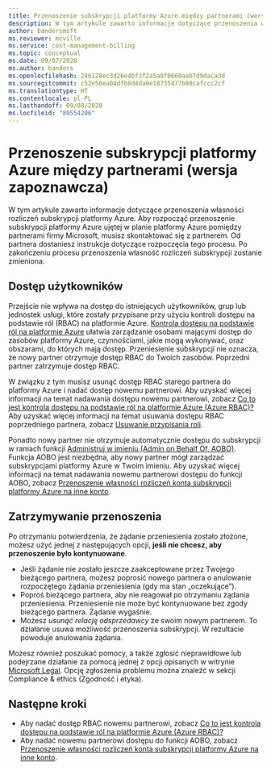 ```yaml
---
title: Przenoszenie subskrypcji platformy Azure między partnerami (wersja zapoznawcza)
description: W tym artykule zawarto informacje dotyczące przenoszenia własności rozliczeń subskrypcji platformy Azure.
author: bandersmsft
ms.reviewer: mcville
ms.service: cost-management-billing
ms.topic: conceptual
ms.date: 09/07/2020
ms.author: banders
ms.openlocfilehash: 246128ec3d26e4bf3f2a5a8f0660aab7d9daca3d
ms.sourcegitcommit: c52e50ea04dfb8d4da0e18735477b80cafccc2cf
ms.translationtype: HT
ms.contentlocale: pl-PL
ms.lasthandoff: 09/08/2020
ms.locfileid: "89554206"
---
```

# <a name="transfer-azure-subscriptions-from-one-partner-to-another-preview"></a>Przenoszenie subskrypcji platformy Azure między partnerami (wersja zapoznawcza)

W tym artykule zawarto informacje dotyczące przenoszenia własności rozliczeń subskrypcji platformy Azure. Aby rozpocząć przenoszenie subskrypcji platformy Azure ujętej w planie platformy Azure pomiędzy partnerami firmy Microsoft, musisz skontaktować się z partnerem. Od partnera dostaniesz instrukcje dotyczące rozpoczęcia tego procesu. Po zakończeniu procesu przenoszenia własność rozliczeń subskrypcji zostanie zmieniona.

## <a name="user-access"></a>Dostęp użytkowników

Przejście nie wpływa na dostęp do istniejących użytkowników, grup lub jednostek usługi, które zostały przypisane przy użyciu kontroli dostępu na podstawie ról (RBAC) na platformie Azure. [Kontrola dostępu na podstawie ról na platformie Azure](../../role-based-access-control/overview.md) ułatwia zarządzanie osobami mającymi dostęp do zasobów platformy Azure, czynnościami, jakie mogą wykonywać, oraz obszarami, do których mają dostęp. Przeniesienie subskrypcji nie oznacza, że nowy partner otrzymuje dostęp RBAC do Twoich zasobów. Poprzedni partner zatrzymuje dostęp RBAC.

W związku z tym musisz usunąć dostęp RBAC starego partnera do platformy Azure i nadać dostęp nowemu partnerowi. Aby uzyskać więcej informacji na temat nadawania dostępu nowemu partnerowi, zobacz [Co to jest kontrola dostępu na podstawie ról na platformie Azure (Azure RBAC)?](../../role-based-access-control/overview.md) Aby uzyskać więcej informacji na temat usuwania dostępu RBAC poprzedniego partnera, zobacz [Usuwanie przypisania roli](../../role-based-access-control/role-assignments-portal.md#remove-a-role-assignment).

Ponadto nowy partner nie otrzymuje automatycznie dostępu do subskrypcji w ramach funkcji [Administruj w imieniu (Admin on Behalf Of, AOBO)](https://channel9.msdn.com/Series/cspdev/Module-11-Admin-On-Behalf-Of-AOBO). Funkcja AOBO jest niezbędna, aby nowy partner mógł zarządzać subskrypcjami platformy Azure w Twoim imieniu. Aby uzyskać więcej informacji na temat nadawania nowemu partnerowi dostępu do funkcji AOBO, zobacz [Przenoszenie własności rozliczeń konta subskrypcji platformy Azure na inne konto](billing-subscription-transfer.md).

## <a name="stop-a-transfer"></a>Zatrzymywanie przenoszenia

Po otrzymaniu potwierdzenia, że żądanie przeniesienia zostało złożone, możesz użyć jednej z następujących opcji, **jeśli nie chcesz, aby przenoszenie było kontynuowane**.

- Jeśli żądanie nie zostało jeszcze zaakceptowane przez Twojego bieżącego partnera, możesz poprosić nowego partnera o anulowanie rozpoczętego żądania przeniesienia (gdy ma stan „oczekujące”).
- Poproś bieżącego partnera, aby nie reagował po otrzymaniu żądania przeniesienia. Przeniesienie nie może być kontynuowane bez zgody bieżącego partnera. Żądanie wygaśnie.
- Możesz _usunąć relację odsprzedawcy_ ze swoim nowym partnerem. To działanie usuwa możliwość przenoszenia subskrypcji. W rezultacie powoduje anulowania żądania.

Możesz również poszukać pomocy, a także zgłosić nieprawidłowe lub podejrzane działanie za pomocą jednej z opcji opisanych w witrynie [Microsoft Legal](https://www.microsoft.com/legal/). Opcję zgłoszenia problemu można znaleźć w sekcji Compliance & ethics (Zgodność i etyka).

## <a name="next-steps"></a>Następne kroki

- Aby nadać dostęp RBAC nowemu partnerowi, zobacz [Co to jest kontrola dostępu na podstawie ról na platformie Azure (Azure RBAC)?](../../role-based-access-control/overview.md)
- Aby nadać nowemu partnerowi dostępu do funkcji AOBO, zobacz [Przenoszenie własności rozliczeń konta subskrypcji platformy Azure na inne konto](billing-subscription-transfer.md).